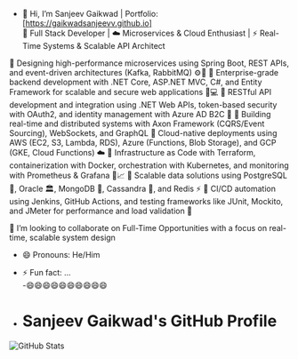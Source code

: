 - 👋 Hi, I’m Sanjeev Gaikwad | Portfolio: [https://gaikwadsanjeevv.github.io]  
  🚀 Full Stack Developer | ☁️ Microservices & Cloud Enthusiast | ⚡ Real-Time Systems & Scalable API Architect   

🔹 Designing high-performance microservices using Spring Boot, REST APIs, and event-driven architectures (Kafka, RabbitMQ) ⚙️🔄
🔹 Enterprise-grade backend development with .NET Core, ASP.NET MVC, C#, and Entity Framework for scalable and secure web applications 🧱💻
🔹 RESTful API development and integration using .NET Web APIs, token-based security with OAuth2, and identity management with Azure AD B2C 🔐
🔹 Building real-time and distributed systems with Axon Framework (CQRS/Event Sourcing), WebSockets, and GraphQL
🔹 Cloud-native deployments using AWS (EC2, S3, Lambda, RDS), Azure (Functions, Blob Storage), and GCP (GKE, Cloud Functions) ☁️
🔹 Infrastructure as Code with Terraform, containerization with Docker, orchestration with Kubernetes, and monitoring with Prometheus & Grafana 🚢📈
🔹 Scalable data solutions using PostgreSQL 🐘, Oracle 🏛️, MongoDB 🍃, Cassandra 🔗, and Redis ⚡
🔹 CI/CD automation using Jenkins, GitHub Actions, and testing frameworks like JUnit, Mockito, and JMeter for performance and load validation 🧪


💞️ I’m looking to collaborate on Full-Time Opportunities with a focus on real-time, scalable system design
- 😄 Pronouns: He/Him
 
- ⚡ Fun fact: ...  
-😄😄😄😄😄😄😄😄😄😄
- # Sanjeev Gaikwad's GitHub Profile

![GitHub Stats](https://github-readme-stats.vercel.app/api?username=gaikwadsanjeevv&show_icons=true&hide_border=true&count_private=true&include_all_commits=true&v=2)



<!---
gaikwadsanjeevv/gaikwadsanjeevv is a ✨ special ✨ repository because its `README.md` (this file) appears on your GitHub profile.
You can click the Preview link to take a look at your changes.
--->
